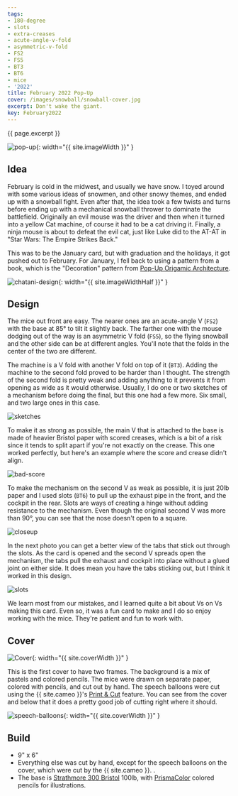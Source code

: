 ```yaml
---
tags:
- 180-degree
- slots
- extra-creases
- acute-angle-v-fold
- asymmetric-v-fold
- FS2
- FS5
- BT3
- BT6
- mice
- '2022'
title: February 2022 Pop-Up
cover: /images/snowball/snowball-cover.jpg
excerpt: Don't wake the giant.
key: February2022
---
```

{{ page.excerpt }}

![pop-up]({{site.baseurl}}/images/snowball/snowball.gif){: width="{{ site.imageWidth }}" }

## Idea

February is cold in the midwest, and usually we have snow. I toyed around with some various ideas of snowmen, and other snowy themes, and ended up with a snowball fight. Even after that, the idea took a few twists and turns before ending up with a mechanical snowball thrower to dominate the battlefield. Originally an evil mouse was the driver and then when it turned into a yellow Cat machine, of course it had to be a cat driving it. Finally, a ninja mouse is about to defeat the evil cat, just like Luke did to the AT-AT in "Star Wars: The Empire Strikes Back."

This was to be the January card, but with graduation and the holidays, it got pushed out to February. For January, I fell back to using a pattern from a book, which is the "Decoration" pattern from [Pop-Up Origamic Architecture](/books.html#pop-up-origamic-architecture).

![chatani-design](/images/snowball/january.jpg){: width="{{ site.imageWidthHalf }}" }

## Design

The mice out front are easy. The nearer ones are an acute-angle V (`FS2`) with the base at 85&deg; to tilt it slightly back. The farther one with the mouse dodging out of the way is an asymmetric V fold (`FS5`), so the flying snowball and the other side can be at different angles. You'll note that the folds in the center of the two are different.

The machine is a V fold with another V fold on top of it (`BT3`). Adding the machine to the second fold proved to be harder than I thought. The strength of the second fold is pretty weak and adding anything to it prevents it from opening as wide as it would otherwise. Usually, I do one or two sketches of a mechanism before doing the final, but this one had a few more. Six small, and two large ones in this case.

![sketches](/images/snowball/snowball-sketches.jpg)

To make it as strong as possible, the main V that is attached to the base is made of heavier Bristol paper with scored creases, which is a bit of a risk since it tends to split apart if you're not exactly on the crease. This one worked perfectly, but here's an example where the score and crease didn't align.

![bad-score](/images/snowball/bad-score.png)

To make the mechanism on the second V as weak as possible, it is just 20lb paper and I used slots (`BT6`) to pull up the exhaust pipe in the front, and the cockpit in the rear. Slots are ways of creating a hinge without adding resistance to the mechanism. Even though the original second V was more than 90&deg;, you can see that the nose doesn't open to a square.

![closeup](/images/snowball/snowball-closeup.jpg)

In the next photo you can get a better view of the tabs that stick out through the slots. As the card is opened and the second V spreads open the mechanism, the tabs pull the exhaust and cockpit into place without a glued joint on either side. It does mean you have the tabs sticking out, but I think it worked in this design.

![slots](/images/snowball/tabs.png)

We learn most from our mistakes, and I learned quite a bit about Vs on Vs making this card. Even so, it was a fun card to make and I do so enjoy working with the mice. They're patient and fun to work with.

## Cover

![Cover]({{site.baseurl}}{{page.cover}}){: width="{{ site.coverWidth }}" }

This is the first cover to have two frames. The background is a mix of pastels and colored pencils. The mice were drawn on separate paper, colored with pencils, and cut out by hand. The speech balloons were cut using the {{ site.cameo }}'s [Print & Cut](https://www.silhouetteamerica.com/printer-friendly/faq/print-and-cut-overview-and-how-to) feature. You can see from the cover and below that it does a pretty good job of cutting right where it should.

![speech-balloons](/images/snowball/snowball-cuts.jpg){: width="{{ site.coverWidth }}" }

## Build

* 9" x 6"
* Everything else was cut by hand, except for the speech balloons on the cover, which were cut by the {{ site.cameo }}. .
* The base is [Strathmore 300 Bristol](/supplies.html#strathmore-300-bristol) 100lb, with [PrismaColor](/supplies.html#prismacolor-colored-pencils) colored pencils for illustrations.
